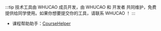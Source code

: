 :::tip
技术工具由 WHUCAO 成员开发，由 WHUCAO 和 开发者 共同维护，免费提供给同学使用。如果你想要提交你的工具，请联系 WHUCAO ！
:::

- 课程帮助助手：[CourseHelper](./CourseHelper.md)
